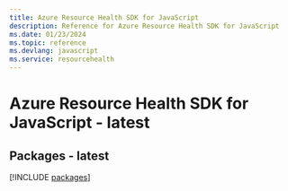 ```yaml
---
title: Azure Resource Health SDK for JavaScript
description: Reference for Azure Resource Health SDK for JavaScript
ms.date: 01/23/2024
ms.topic: reference
ms.devlang: javascript
ms.service: resourcehealth
---
```

# Azure Resource Health SDK for JavaScript - latest
## Packages - latest
[!INCLUDE [packages](resource-health-index.md)]